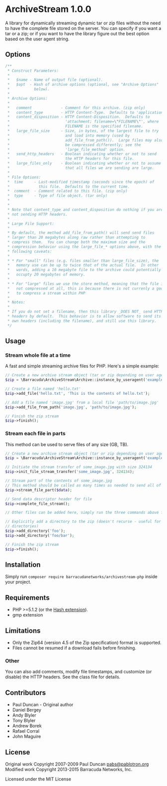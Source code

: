 # ArchiveStream 1.0.0

A library for dynamically streaming dynamic tar or zip files without the need to have the complete file stored on the server. You can specify if you want a tar or a zip; or if you want to have the library figure out the best option based on the user agent string.

## Options

```php
/**
 * Construct Parameters:
 *
 *   $name - Name of output file (optional).
 *   $opt  - Hash of archive options (optional, see "Archive Options"
 *           below).
 *
 * Archive Options:
 *
 *   comment             - Comment for this archive. (zip only)
 *   content_type        - HTTP Content-Type.  Defaults to 'application/x-zip'.
 *   content_disposition - HTTP Content-Disposition.  Defaults to
 *                         'attachment; filename=\"FILENAME\"', where
 *                         FILENAME is the specified filename.
 *   large_file_size     - Size, in bytes, of the largest file to try
 *                         and load into memory (used by
 *                         add_file_from_path()).  Large files may also
 *                         be compressed differently; see the
 *                         'large_file_method' option.
 *   send_http_headers   - Boolean indicating whether or not to send
 *                         the HTTP headers for this file.
 *   large_files_only    - Boolean indicating whether or not to assume
 *                         that all files we are sending are large.
 *
 * File Options:
 *  time     - Last-modified timestamp (seconds since the epoch) of
 *             this file.  Defaults to the current time.
 *  comment  - Comment related to this file. (zip only)
 *  type     - Type of file object. (tar only)
 *
 *
 * Note that content_type and content_disposition do nothing if you are
 * not sending HTTP headers.
 *
 * Large File Support:
 *
 * By default, the method add_file_from_path() will send send files
 * larger than 20 megabytes along raw rather than attempting to
 * compress them.  You can change both the maximum size and the
 * compression behavior using the large_file_* options above, with the
 * following caveats:
 *
 * * For "small" files (e.g. files smaller than large_file_size), the
 *   memory use can be up to twice that of the actual file.  In other
 *   words, adding a 10 megabyte file to the archive could potentially
 *   occupty 20 megabytes of memory.
 *
 * * For "large" files we use the store method, meaning that the file is
 *   not compressed at all, this is because there is not currenly a good way
 *   to compress a stream within PHP
 *
 * Notes:
 *
 * If you do not set a filename, then this library _DOES NOT_ send HTTP
 * headers by default.  This behavior is to allow software to send its
 * own headers (including the filename), and still use this library.
 */
```

## Usage

### Stream whole file at a time

A fast and simple streaming archive files for PHP.  Here's a simple example:

```php
// Create a new archive stream object (tar or zip depending on user agent)
$zip = \Barracuda\ArchiveStream\Archive::instance_by_useragent('example');

// Create a file named 'hello.txt'
$zip->add_file('hello.txt', 'This is the contents of hello.txt');

// Add a file named 'image.jpg' from a local file 'path/to/image.jpg'
$zip->add_file_from_path('image.jpg', 'path/to/image.jpg');

// Finish the zip stream
$zip->finish();
```

### Stream each file in parts

This method can be used to serve files of any size (GB, TB).

```php
// Create a new archive stream object (tar or zip depending on user agent)
$zip = \Barracuda\ArchiveStream\Archive::instance_by_useragent('example');

// Initiate the stream transfer of some_image.jpg with size 324134
$zip->init_file_stream_transfer('some_image.jpg', 324134);

// Stream part of the contents of some_image.jpg
// This method should be called as many times as needed to send all of its data
$zip->stream_file_part($data);

// Send data descriptor header for file
$zip->complete_file_stream();

// Other files can be added here, simply run the three commands above for each file that is being sent

// Explicitly add a directory to the zip (doesn't recurse - useful for empty
// directories)
$zip->add_directory('foo');
$zip->add_directory('foo/bar');

// Finish the zip stream
$zip->finish();
```

## Installation

Simply run `composer require barracudanetworks/archivestream-php` inside your project.

## Requirements

  * PHP >=5.1.2 (or the [Hash extension](http://php.net/hash)).
  * gmp extension

## Limitations

 * Only the Zip64 (version 4.5 of the Zip specification) format is supported.
 * Files cannot be resumed if a download fails before finishing.

### Other

You can also add comments, modify file timestamps, and customize (or
disable) the HTTP headers.  See the class file for details.

## Contributors
- Paul Duncan - Original author
- Daniel Bergey
- Andy Blyler
- Tony Blyler
- Andrew Borek
- Rafael Corral
- John Maguire

## License

Original work Copyright 2007-2009 Paul Duncan <pabs@pablotron.org>
Modified work Copyright 2013-2015 Barracuda Networks, Inc.

Licensed under the MIT License
